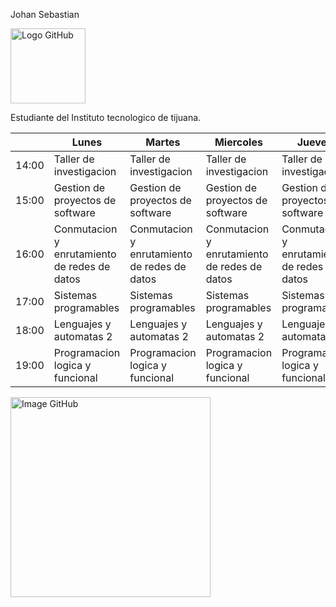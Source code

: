 
Johan Sebastian


<a href="https://imgur.com/uWteCty" target="_top"><img src="https://i.imgur.com/uWteCty.gif" width="120" height="120" alt="Logo GitHub" border="0" /></a>

Estudiante del Instituto tecnologico de tijuana.



|  | Lunes                                          | Martes                                         | Miercoles                                      | Jueves                                         | Viernes                                      |
|-------|----------------------------------------------|----------------------------------------------|----------------------------------------------|----------------------------------------------|----------------------------------------------|
| 14:00 | Taller de investigacion                      | Taller de investigacion                      | Taller de investigacion                      | Taller de investigacion                      | Taller de investigacion                      |
| 15:00 | Gestion de proyectos de software             | Gestion de proyectos de software             | Gestion de proyectos de software             | Gestion de proyectos de software             | Gestion de proyectos de software             |
| 16:00 | Conmutacion y enrutamiento de redes de datos | Conmutacion y enrutamiento de redes de datos | Conmutacion y enrutamiento de redes de datos | Conmutacion y enrutamiento de redes de datos | Conmutacion y enrutamiento de redes de datos |
| 17:00 | Sistemas programables                        | Sistemas programables                        | Sistemas programables                        | Sistemas programables                        |                    |
| 18:00 | Lenguajes y automatas 2                      | Lenguajes y automatas 2                      | Lenguajes y automatas 2                      | Lenguajes y automatas 2                      | Lenguajes y automatas 2                      |
| 19:00 | Programacion logica y funcional              | Programacion logica y funcional              | Programacion logica y funcional              | Programacion logica y funcional              |            |

<a href="https://imgur.com/uWteCty" target="_center"><img src="https://i.imgur.com/LDXu6Mn.jpeg" width="320" height="320" alt="Image GitHub" border="0" /></a>
